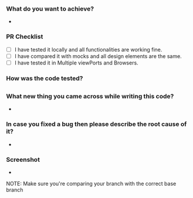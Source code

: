 <!---
Please fill these details, it will help the reviewers.
-->

### What do you want to achieve?

-

### PR Checklist

<!-- To enable check in the below list: [x] -->

- [ ] I have tested it locally and all functionalities are working fine.
- [ ] I have compared it with mocks and all design elements are the same.
- [ ] I have tested it in Multiple viewPorts and Browsers.

### How was the code tested?

## <!-- Be as specific as possible. -->

### What new thing you came across while writing this code?

-

### In case you fixed a bug then please describe the root cause of it?

-

### Screenshot

-

NOTE: Make sure you're comparing your branch with the correct base branch
